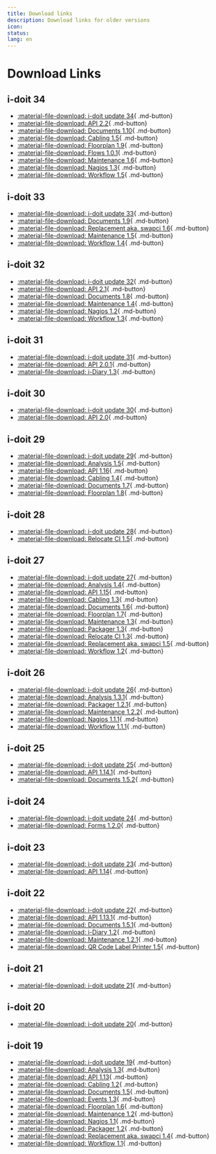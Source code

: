 ```yaml
---
title: Download links
description: Download links for older versions
icon:
status:
lang: en
---
```


# Download Links

## i-doit 34

-   [:material-file-download: i-doit update 34](assets/downloads/dl-archive/idoit-34-update.zip){ .md-button}
-   [:material-file-download: API 2.2](assets/downloads/dl-archive/idoit-api-2.2.zip){ .md-button}
-   [:material-file-download: Documents 1.10](assets/downloads/dl-archive/idoit-documents-1.10.zip){ .md-button}
-   [:material-file-download: Cabling 1.5](assets/downloads/dl-archive/idoit-cabling-1.5.zip){ .md-button}
-   [:material-file-download: Floorplan 1.9](assets/downloads/dl-archive/idoit-floorplan-1.9.zip){ .md-button}
-   [:material-file-download: Flows 1.0.1](assets/downloads/dl-archive/idoit-flows-1.0.1.zip){ .md-button}
-   [:material-file-download: Maintenance 1.6](assets/downloads/dl-archive/idoit-maintenance-1.6.zip){ .md-button}
-   [:material-file-download: Nagios 1.3](assets/downloads/dl-archive/idoit-nagios-1.3.zip){ .md-button}
-   [:material-file-download: Workflow 1.5](assets/downloads/dl-archive/idoit-workflow-1.5.zip){ .md-button}

## i-doit 33

-   [:material-file-download: i-doit update 33](assets/downloads/dl-archive/idoit-33-update.zip){ .md-button}
-   [:material-file-download: Documents 1.9](assets/downloads/dl-archive/idoit-documents-1.9.zip){ .md-button}
-   [:material-file-download: Replacement aka. swapci 1.6](assets/downloads/dl-archive/idoit-swapci-1.6.zip){ .md-button}
-   [:material-file-download: Maintenance 1.5](assets/downloads/dl-archive/idoit-maintenance-1.5.zip){ .md-button}
-   [:material-file-download: Workflow 1.4](assets/downloads/dl-archive/idoit-workflow-1.4.zip){ .md-button}

## i-doit 32

-   [:material-file-download: i-doit update 32](assets/downloads/dl-archive/idoit-32-update.zip){ .md-button}
-   [:material-file-download: API 2.1](assets/downloads/dl-archive/idoit-api-2.1.zip){ .md-button}
-   [:material-file-download: Documents 1.8](assets/downloads/dl-archive/idoit-documents-1.8.zip){ .md-button}
-   [:material-file-download: Maintenance 1.4](assets/downloads/dl-archive/idoit-maintenance-1.4.zip){ .md-button}
-   [:material-file-download: Nagios 1.2](assets/downloads/dl-archive/idoit-nagios-1.2.zip){ .md-button}
-   [:material-file-download: Workflow 1.3](assets/downloads/dl-archive/idoit-workflow-1.3.zip){ .md-button}

## i-doit 31

-   [:material-file-download: i-doit update 31](assets/downloads/dl-archive/idoit-31-update.zip){ .md-button}
-   [:material-file-download: API 2.0.1](assets/downloads/dl-archive/idoit-api-2.0.1.zip){ .md-button}
-   [:material-file-download: i-Diary 1.3](assets/downloads/dl-archive/idoit-i-diary-1.3.zip){ .md-button}

## i-doit 30

-   [:material-file-download: i-doit update 30](assets/downloads/dl-archive/idoit-30-update.zip){ .md-button}
-   [:material-file-download: API 2.0](assets/downloads/dl-archive/idoit-api-2.0.zip){ .md-button}

## i-doit 29

-   [:material-file-download: i-doit update 29](assets/downloads/dl-archive/idoit-29-update.zip){ .md-button}
-   [:material-file-download: Analysis 1.5](assets/downloads/dl-archive/idoit-analytics-1.5.zip){ .md-button}
-   [:material-file-download: API 1.16](assets/downloads/dl-archive/idoit-api-1.16.zip){ .md-button}
-   [:material-file-download: Cabling 1.4](assets/downloads/dl-archive/idoit-cabling-1.4.zip){ .md-button}
-   [:material-file-download: Documents 1.7](assets/downloads/dl-archive/idoit-documents-1.7.zip){ .md-button}
-   [:material-file-download: Floorplan 1.8](assets/downloads/dl-archive/idoit-floorplan-1.8.zip){ .md-button}

## i-doit 28

-   [:material-file-download: i-doit update 28](assets/downloads/dl-archive/idoit-28-update.zip){ .md-button}
-   [:material-file-download: Relocate CI 1.5](assets/downloads/dl-archive/idoit-relocate-ci-1.5.zip){ .md-button}

## i-doit 27

-   [:material-file-download: i-doit update 27](assets/downloads/dl-archive/idoit-27-update.zip){ .md-button}
-   [:material-file-download: Analysis 1.4](assets/downloads/dl-archive/idoit-analytics-1.4.zip){ .md-button}
-   [:material-file-download: API 1.15](assets/downloads/dl-archive/idoit-api-1.15.zip){ .md-button}
-   [:material-file-download: Cabling 1.3](assets/downloads/dl-archive/idoit-cabling-1.3.zip){ .md-button}
-   [:material-file-download: Documents 1.6](assets/downloads/dl-archive/idoit-documents-1.6.zip){ .md-button}
-   [:material-file-download: Floorplan 1.7](assets/downloads/dl-archive/idoit-floorplan-1.7.zip){ .md-button}
-   [:material-file-download: Maintenance 1.3](assets/downloads/dl-archive/idoit-maintenance-1.3.zip){ .md-button}
-   [:material-file-download: Packager 1.3](assets/downloads/dl-archive/idoit-packager-1.3.zip){ .md-button}
-   [:material-file-download: Relocate CI 1.3](assets/downloads/dl-archive/idoit-relocate-ci-1.3.zip){ .md-button}
-   [:material-file-download: Replacement aka. swapci 1.5](assets/downloads/dl-archive/idoit-swapci-1.5.zip){ .md-button}
-   [:material-file-download: Workflow 1.2](assets/downloads/dl-archive/idoit-workflow-1.2.zip){ .md-button}

## i-doit 26

-   [:material-file-download: i-doit update 26](assets/downloads/dl-archive/idoit-26-update.zip){ .md-button}
-   [:material-file-download: Analysis 1.3.1](assets/downloads/dl-archive/idoit-analytics-1.3.1.zip){ .md-button}
-   [:material-file-download: Packager 1.2.1](assets/downloads/dl-archive/idoit-packager-1.2.1.zip){ .md-button}
-   [:material-file-download: Maintenance 1.2.2](assets/downloads/dl-archive/idoit-maintenance-1.2.2.zip){ .md-button}
-   [:material-file-download: Nagios 1.1.1](assets/downloads/dl-archive/idoit-nagios-1.1.1.zip){ .md-button}
-   [:material-file-download: Workflow 1.1.1](assets/downloads/dl-archive/idoit-workflow-1.1.1.zip){ .md-button}

## i-doit 25

-   [:material-file-download: i-doit update 25](assets/downloads/dl-archive/idoit-25-update.zip){ .md-button}
-   [:material-file-download: API 1.14.1](assets/downloads/dl-archive/idoit-api-1.14.1.zip){ .md-button}
-   [:material-file-download: Documents 1.5.2](assets/downloads/dl-archive/idoit-documents-1.5.2.zip){ .md-button}

## i-doit 24

-   [:material-file-download: i-doit update 24](assets/downloads/dl-archive/idoit-24-update.zip){ .md-button}
-   [:material-file-download: Forms 1.2.0](assets/downloads/dl-archive/i-doit-forms-1.2.0.zip){ .md-button}

## i-doit 23

-   [:material-file-download: i-doit update 23](assets/downloads/dl-archive/idoit-23-update.zip){ .md-button}
-   [:material-file-download: API 1.14](assets/downloads/dl-archive/idoit-api-1.14.zip){ .md-button}

## i-doit 22

-   [:material-file-download: i-doit update 22](assets/downloads/dl-archive/idoit-22-update.zip){ .md-button}
-   [:material-file-download: API 1.13.1](assets/downloads/dl-archive/idoit-api-1.13.1.zip){ .md-button}
-   [:material-file-download: Documents 1.5.1](assets/downloads/dl-archive/idoit-documents-1.5.1.zip){ .md-button}
-   [:material-file-download: i-Diary 1.2](assets/downloads/dl-archive/idoit-i-diary-1.2.zip){ .md-button}
-   [:material-file-download: Maintenance 1.2.1](assets/downloads/dl-archive/idoit-maintenance-1.2.1.zip){ .md-button}
-   [:material-file-download: QR Code Label Printer 1.5](http://care-fibel.synetics.test/downloads/add-ons/i-doit-qr-code-label-printer-1.5.zip){ .md-button}

## i-doit 21

-   [:material-file-download: i-doit update 21](assets/downloads/dl-archive/idoit-21-update.zip){ .md-button}

## i-doit 20

-   [:material-file-download: i-doit update 20](assets/downloads/dl-archive/idoit-20-update.zip){ .md-button}

## i-doit 19

-   [:material-file-download: i-doit update 19](assets/downloads/dl-archive/idoit-1.19-update.zip){ .md-button}
-   [:material-file-download: Analysis 1.3](assets/downloads/dl-archive/idoit-analytics-1.3.zip){ .md-button}
-   [:material-file-download: API 1.13](assets/downloads/dl-archive/idoit-api-1.13.zip){ .md-button}
-   [:material-file-download: Cabling 1.2](assets/downloads/dl-archive/idoit-cabling-1.2.zip){ .md-button}
-   [:material-file-download: Documents 1.5](assets/downloads/dl-archive/idoit-documents-1.5.zip){ .md-button}
-   [:material-file-download: Events 1.3](assets/downloads/dl-archive/idoit-events-1.3.zip){ .md-button}
-   [:material-file-download: Floorplan 1.6](assets/downloads/dl-archive/idoit-floorplan-1.6.zip){ .md-button}
-   [:material-file-download: Maintenance 1.2](assets/downloads/dl-archive/idoit-maintenance-1.2.zip){ .md-button}
-   [:material-file-download: Nagios 1.1](assets/downloads/dl-archive/idoit-nagios-1.1.zip){ .md-button}
-   [:material-file-download: Packager 1.2](assets/downloads/dl-archive/idoit-packager-1.2.zip){ .md-button}
-   [:material-file-download: Replacement aka. swapci 1.4](assets/downloads/dl-archive/idoit-swapci-1.4.zip){ .md-button}
-   [:material-file-download: Workflow 1.1](assets/downloads/dl-archive/idoit-workflow-1.1.zip){ .md-button}
